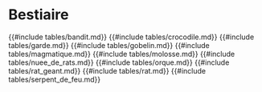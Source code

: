 # Bestiaire

{{#include tables/bandit.md}}
{{#include tables/crocodile.md}}
{{#include tables/garde.md}}
{{#include tables/gobelin.md}}
{{#include tables/magmatique.md}}
{{#include tables/molosse.md}}
{{#include tables/nuee_de_rats.md}}
{{#include tables/orque.md}}
{{#include tables/rat_geant.md}}
{{#include tables/rat.md}}
{{#include tables/serpent_de_feu.md}}